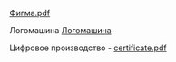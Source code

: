 [Фигма.pdf](https://github.com/Katya6589/semester5/files/12874757/default.pdf)  

Логомашина
[Логомашина](https://github.com/Katya6589/semester5/assets/113089569/768615fa-939b-45df-97d3-7dd1190ab9af)

  
Цифровое производство - [certificate.pdf](https://github.com/Katya6589/semester5/files/12784275/certificate.1.pdf)
